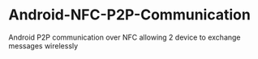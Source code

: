 Android-NFC-P2P-Communication
=============================

Android P2P communication over NFC allowing 2 device to exchange messages wirelessly
